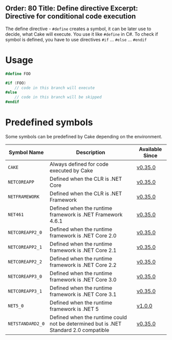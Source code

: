 Order: 80
Title: Define directive
Excerpt: Directive for conditional code execution
---

The define directive - `#define` creates a symbol, it can be later use to decide, what Cake will execute. You use it like `#define` in C#.
To check if symbol is defined, you have to use directives `#if` ... `#else` ... `#endif`

# Usage

```csharp
#define FOO

#if (FOO)
    // code in this branch will execute
#else
    // code in this branch will be skipped
#endif
```

# Predefined symbols

Some symbols can be predefined by Cake depending on the environment.

| Symbol Name      | Description                                                                          | Available Since                                                    |
| ---------------- | ------------------------------------------------------------------------------------ | -------------------------------------------------------------------|
| `CAKE`           | Always defined for code executed by Cake                                             | [v0.35.0](https://github.com/cake-build/cake/releases/tag/v0.35.0) |
| `NETCOREAPP`     | Defined when the CLR is .NET Core                                                    | [v0.35.0](https://github.com/cake-build/cake/releases/tag/v0.35.0) |
| `NETFRAMEWORK`   | Defined when the CLR is .NET Framework                                               | [v0.35.0](https://github.com/cake-build/cake/releases/tag/v0.35.0) |
| `NET461`         | Defined when the runtime framework is .NET Framework 4.6.1                           | [v0.35.0](https://github.com/cake-build/cake/releases/tag/v0.35.0) |
| `NETCOREAPP2_0`  | Defined when the runtime framework is .NET Core 2.0                                  | [v0.35.0](https://github.com/cake-build/cake/releases/tag/v0.35.0) |
| `NETCOREAPP2_1`  | Defined when the runtime framework is .NET Core 2.1                                  | [v0.35.0](https://github.com/cake-build/cake/releases/tag/v0.35.0) |
| `NETCOREAPP2_2`  | Defined when the runtime framework is .NET Core 2.2                                  | [v0.35.0](https://github.com/cake-build/cake/releases/tag/v0.35.0) |
| `NETCOREAPP3_0`  | Defined when the runtime framework is .NET Core 3.0                                  | [v0.35.0](https://github.com/cake-build/cake/releases/tag/v0.35.0) |
| `NETCOREAPP3_1`  | Defined when the runtime framework is .NET Core 3.1                                  | [v0.35.0](https://github.com/cake-build/cake/releases/tag/v0.35.0) |
| `NET5_0`         | Defined when the runtime framework is .NET 5                                         | [v1.0.0](https://github.com/cake-build/cake/releases/tag/v1.0.0)   |
| `NETSTANDARD2_0` | Defined when the runtime could not be determined but is .NET Standard 2.0 compatible | [v0.35.0](https://github.com/cake-build/cake/releases/tag/v0.35.0) |
